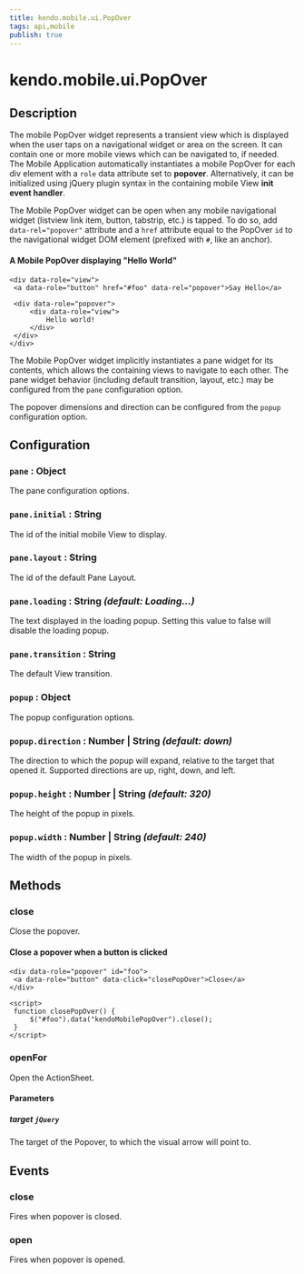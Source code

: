 ```yaml
---
title: kendo.mobile.ui.PopOver
tags: api,mobile
publish: true
---
```


# kendo.mobile.ui.PopOver

## Description



The mobile PopOver widget represents a transient view which is displayed when the user taps on a navigational widget
or area on the screen. It can contain one or more mobile views which can be navigated to, if needed.
The Mobile Application automatically instantiates a mobile PopOver for each div element with a `role`
data attribute set to **popover**.
Alternatively, it can be initialized using jQuery plugin syntax in the containing mobile View **init event handler**.


The Mobile PopOver widget can be open when any mobile navigational widget (listview link item, button, tabstrip, etc.) is tapped.
To do so, add `data-rel="popover"` attribute and a `href` attribute equal to the PopOver `id` to the navigational widget DOM element (prefixed with `#`, like an anchor).

#### A Mobile PopOver displaying "Hello World"

    <div data-role="view">
     <a data-role="button" href="#foo" data-rel="popover">Say Hello</a>
    
     <div data-role="popover">
         <div data-role="view">
             Hello world!
         </div>
     </div>
    </div>

The Mobile PopOver widget implicitly instantiates a pane widget for its contents, which allows the containing views to navigate to each
other. The pane widget behavior (including default transition, layout, etc.) may be configured from the `pane` configuration option.

The popover dimensions and direction can be configured from the `popup` configuration option.

## Configuration

### `pane` : **Object** 

The pane configuration options.

### `pane.initial` : **String** 

 The id of the initial mobile View to display.

### `pane.layout` : **String** 

 The id of the default Pane Layout.

### `pane.loading` : **String** *(default: Loading...)*

 The text displayed in the loading popup. Setting this value to false will disable the loading popup.

### `pane.transition` : **String** 

 The default View transition.

### `popup` : **Object** 

The popup configuration options.

### `popup.direction` : **Number | String** *(default: down)*

 The direction to which the popup will expand, relative to the target that opened it.
Supported directions are up, right, down, and left.

### `popup.height` : **Number | String** *(default: 320)*

 The height of the popup in pixels.

### `popup.width` : **Number | String** *(default: 240)*

 The width of the popup in pixels.

## Methods

### close

Close the popover.

#### Close a popover when a button is clicked

    <div data-role="popover" id="foo">
     <a data-role="button" data-click="closePopOver">Close</a>
    </div>
    
    <script>
     function closePopOver() {
         $("#foo").data("kendoMobilePopOver").close();
     }
    </script>

### openFor

Open the ActionSheet.

#### Parameters

##### target `jQuery`

The target of the Popover, to which the visual arrow will point to.

## Events

### close

Fires when popover is closed.

### open

Fires when popover is opened.